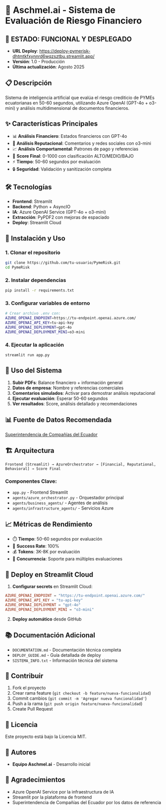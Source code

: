 # 🏦 Aschmel.ai - Sistema de Evaluación de Riesgo Financiero

## 🚀 **ESTADO: FUNCIONAL Y DESPLEGADO**
- **URL Deploy**: https://deploy-pymerisk-dhtmtkfxynnrd6wqzsztbu.streamlit.app/
- **Versión**: 1.0 - Producción
- **Última actualización**: Agosto 2025

## 📋 Descripción

Sistema de inteligencia artificial que evalúa el riesgo crediticio de PYMEs ecuatorianas en 50-60 segundos, utilizando Azure OpenAI (GPT-4o + o3-mini) y análisis multidimensional de documentos financieros.

## ✨ Características Principales

- 📊 **Análisis Financiero**: Estados financieros con GPT-4o
- 🌟 **Análisis Reputacional**: Comentarios y redes sociales con o3-mini  
- 📈 **Análisis Comportamental**: Patrones de pago y referencias
- 🎯 **Score Final**: 0-1000 con clasificación ALTO/MEDIO/BAJO
- ⚡ **Tiempo**: 50-60 segundos por evaluación
- 🔒 **Seguridad**: Validación y sanitización completa

## 🛠️ Tecnologías

- **Frontend**: Streamlit
- **Backend**: Python + AsyncIO
- **IA**: Azure OpenAI Service (GPT-4o + o3-mini)
- **Extracción**: PyPDF2 con mejoras de espaciado
- **Deploy**: Streamlit Cloud

## 🚀 Instalación y Uso

### 1. Clonar el repositorio
```bash
git clone https://github.com/tu-usuario/PymeRisk.git
cd PymeRisk
```

### 2. Instalar dependencias
```bash
pip install -r requirements.txt
```

### 3. Configurar variables de entorno
```bash
# Crear archivo .env con:
AZURE_OPENAI_ENDPOINT=https://tu-endpoint.openai.azure.com/
AZURE_OPENAI_API_KEY=tu-api-key
AZURE_OPENAI_DEPLOYMENT=gpt-4o
AZURE_OPENAI_DEPLOYMENT_MINI=o3-mini
```

### 4. Ejecutar la aplicación
```bash
streamlit run app.py
```

## 📱 Uso del Sistema

1. **Subir PDFs**: Balance financiero + información general
2. **Datos de empresa**: Nombre y referencias comerciales
3. **Comentarios simulados**: Activar para demostrar análisis reputacional
4. **Ejecutar evaluación**: Esperar 50-60 segundos
5. **Ver resultados**: Score, análisis detallado y recomendaciones

## 📊 Fuente de Datos Recomendada

[Superintendencia de Compañías del Ecuador](https://appscvsgen.supercias.gob.ec/consultaCompanias/societario/busquedaCompanias.jsf)

## 🏗️ Arquitectura

```
Frontend (Streamlit) → AzureOrchestrator → [Financial, Reputational, Behavioral] → Score Final
```

### Componentes Clave:
- `app.py` - Frontend Streamlit
- `agents/azure_orchestrator.py` - Orquestador principal
- `agents/business_agents/` - Agentes de análisis
- `agents/infrastructure_agents/` - Servicios Azure

## 📈 Métricas de Rendimiento

- ⏱️ **Tiempo**: 50-60 segundos por evaluación
- 🎯 **Success Rate**: 100%
- 💰 **Tokens**: 3K-8K por evaluación
- 🔄 **Concurrencia**: Soporte para múltiples evaluaciones

## 🔧 Deploy en Streamlit Cloud

1. **Configurar secrets** en Streamlit Cloud:
```toml
AZURE_OPENAI_ENDPOINT = "https://tu-endpoint.openai.azure.com/"
AZURE_OPENAI_API_KEY = "tu-api-key"
AZURE_OPENAI_DEPLOYMENT = "gpt-4o"
AZURE_OPENAI_DEPLOYMENT_MINI = "o3-mini"
```

2. **Deploy automático** desde GitHub

## 📚 Documentación Adicional

- `DOCUMENTATION.md` - Documentación técnica completa
- `DEPLOY_GUIDE.md` - Guía detallada de deploy
- `SISTEMA_INFO.txt` - Información técnica del sistema

## 🤝 Contribuir

1. Fork el proyecto
2. Crear rama feature (`git checkout -b feature/nueva-funcionalidad`)
3. Commit cambios (`git commit -m 'Agregar nueva funcionalidad'`)
4. Push a la rama (`git push origin feature/nueva-funcionalidad`)
5. Create Pull Request

## 📄 Licencia

Este proyecto está bajo la Licencia MIT.

## 👥 Autores

- **Equipo Aschmel.ai** - Desarrollo inicial

## 🙏 Agradecimientos

- Azure OpenAI Service por la infraestructura de IA
- Streamlit por la plataforma de frontend
- Superintendencia de Compañías del Ecuador por los datos de referencia
